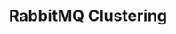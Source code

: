 ---
layout: page
title: RabbitMQ Clustering
description: Sets up a resilient, multi-site RabbitMQ cluster using quorum queues for durable, high-availability message processing.

img: https://esl-web-static.s3.eu-central-1.amazonaws.com/uploads/content_RabbitCluster.png
importance: 2
redirect: https://github.com/wothmag07/RabbitMQ-clusterarch
category: work
---